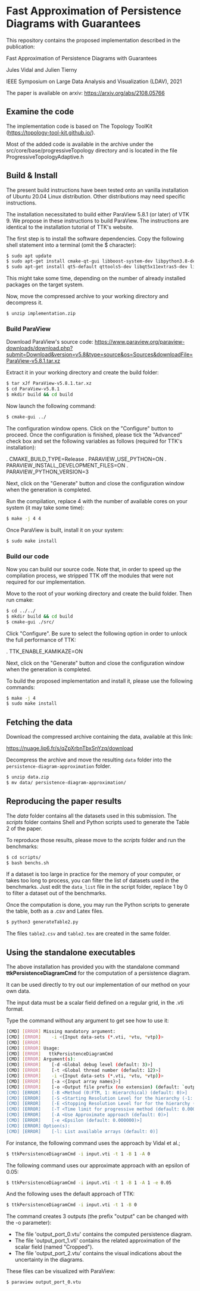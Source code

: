 Fast Approximation of Persistence Diagrams with Guarantees
=========================================================

This repository contains the proposed implementation described in the publication:


Fast Approximation of Persistence Diagrams with Guarantees

Jules Vidal and Julien Tierny

IEEE Symposium on Large Data Analysis and Visualization (LDAV), 2021

The paper is available on arxiv: https://arxiv.org/abs/2108.05766

## Examine the code

The implementation code is based on The Topology ToolKit
(https://topology-tool-kit.github.io/).

Most of the added code is available in
the archive under the src/core/base/progressiveTopology directory and is
located in the file ProgressiveTopologyAdaptive.h

## Build & Install

The present build instructions have been tested onto an vanilla installation
of Ubuntu 20.04 Linux distribution. 
Other distributions may need specific instructions.

The installation necessitated to build either ParaView 5.8.1 (or later) of VTK 9.
We propose in these instructions to build ParaView.
The instructions are identical to the installation tutorial of TTK's website.

The first step is to install the software dependencies. Copy the
following shell statement into a terminal (omit the $ character):

```bash
$ sudo apt update
$ sudo apt-get install cmake-qt-gui libboost-system-dev libpython3.8-dev libxt-dev build-essential python-numpy
$ sudo apt-get install qt5-default qttools5-dev libqt5x11extras5-dev libqt5svg5-dev qtxmlpatterns5-dev-tools 
```

This might take some time, depending on the number of already
installed packages on the target system.

Now, move the compressed archive to your working directory and
decompress it.

```bash
$ unzip implementation.zip
```

### Build ParaView

Download ParaView's source code:
https://www.paraview.org/paraview-downloads/download.php?submit=Download&version=v5.8&type=source&os=Sources&downloadFile=ParaView-v5.8.1.tar.xz

Extract it in your working directory and create the build folder:

```bash
$ tar xJf ParaView-v5.8.1.tar.xz
$ cd ParaView-v5.8.1
$ mkdir build && cd build
```

Now launch the following command:
```bash
$ cmake-gui ../
```

The configuration window opens. Click on the "Configure" button to proceed.
Once the configuration is finished, please tick the "Advanced" check box and
set the following variables as follows (required for TTK's installation):

. CMAKE_BUILD_TYPE=Release
. PARAVIEW_USE_PYTHON=ON
. PARAVIEW_INSTALL_DEVELOPMENT_FILES=ON
. PARAVIEW_PYTHON_VERSION=3

Next, click on the "Generate" button and close the configuration window when
the generation is completed.

Run the compilation, replace 4 with the number of available cores on your
system (it may take some time):

```bash
$ make -j 4 4
```

Once ParaView is built, install it on your system:

```bash
$ sudo make install
```

### Build our code

Now you can build our source code. Note that, in order to speed up the
compilation process, we stripped TTK off the modules
that were not required for our implementation.

Move to the root of your working directory and create the build folder.
Then run cmake:

```bash
$ cd ../../
$ mkdir build && cd build
$ cmake-gui ./src/
```
Click "Configure".
Be sure to select the following option in order to unlock the full performance
of TTK:

. TTK_ENABLE_KAMIKAZE=ON

Next, click on the "Generate" button and close the configuration window when
the generation is completed.


To build the proposed implementation and install it, please use the following
commands:

```bash
$ make -j 4
$ sudo make install
```

## Fetching the data

Download the compressed archive containing the data, available at this link:

https://nuage.lip6.fr/s/qZpXrbnTbxSnYzq/download

Decompress the archive and move the resulting `data` folder into the
`persistence-diagram-approximation` folder.

```bash
$ unzip data.zip
$ mv data/ persistence-diagram-approximation/
```


## Reproducing the paper results

The *data* folder contains all the datasets used in this submission.
The *scripts* folder contains Shell and Python scripts used to generate the
Table 2 of the paper.

To reproduce those results, please move to the *scripts* folder and run the
benchmarks: 

```bash
$ cd scripts/
$ bash benchs.sh
```

If a dataset is too large in practice for the memory of your computer, or
takes too long to process, you can filter the list of datasets used in the
benchmarks.
Just edit the `data_list` file in the script folder, replace 1 by 0 to filter
a dataset out of the benchmarks.

Once the computation is done, you may run the Python scripts to generate the
table, both as a .csv and Latex files.

```bash
$ python3 generateTable2.py
```

The files `table2.csv` and `table2.tex` are created in the same folder.


## Using the standalone executables

The above installation has provided you with the standalone command
**ttkPersistenceDiagramCmd** for the computation of a persistence diagram.

It can be used directly to try out our implementation of our
method on your own data.

The input data must be a scalar field defined on a regular grid, in the .vti format.

Type the command without any argument to get see how to use it:

```bash
[CMD] [ERROR] Missing mandatory argument:
[CMD] [ERROR]    -i <{Input data-sets (*.vti, *vtu, *vtp)}>
[CMD] [ERROR]
[CMD] [ERROR] Usage:
[CMD] [ERROR]   ttkPersistenceDiagramCmd
[CMD] [ERROR] Argument(s):
[CMD] [ERROR]    [-d <Global debug level (default: 3)>]
[CMD] [ERROR]    [-t <Global thread number (default: 12)>]
[CMD] [ERROR]    -i <{Input data-sets (*.vti, *vtu, *vtp)}>
[CMD] [ERROR]    [-a <{Input array names}>]
[CMD] [ERROR]    [-o <Output file prefix (no extension) (default: `output')>]
[CMD] [ERROR]    [-B <Method (0:FTM, 1: Hierarchical) (default: 0)>]
[CMD] [ERROR]    [-S <Starting Resolution Level for the hierarchy (-1: finest level) (default: 0)>]
[CMD] [ERROR]    [-E <Stopping Resolution Level for for the hierarchy (-1: finest level) (default: -1)>]
[CMD] [ERROR]    [-T <Time limit for progressive method (default: 0.000000)>]
[CMD] [ERROR]    [-A <Use Approximate approach (default: 0)>]
[CMD] [ERROR]    [-e <Epsilon (default: 0.000000)>]
[CMD] [ERROR] Option(s):
[CMD] [ERROR]    [-l: List available arrays (default: 0)]
```

For instance, the following command uses the approach by Vidal et al.;

```bash
$ ttkPersistenceDiagramCmd -i input.vti -t 1 -B 1 -A 0
```
The following command uses our approximate approach with an epsilon of 0.05:

```bash
$ ttkPersistenceDiagramCmd -i input.vti -t 1 -B 1 -A 1 -e 0.05
```

And the following uses the default approach of TTK:
```bash 
$ ttkPersistenceDiagramCmd -i input.vti -t 1 -B 0
```

The command creates 3 outputs (the prefix "output" can be changed with the -o
parameter):

- The file 'output_port_0.vtu' contains the computed persistence diagram.
- The file 'output_port_1.vti' contains the related approximation of the
  scalar field (named "Cropped").
- The file 'output_port_2.vtu' contains the visual indications about the
  uncertainty in the diagrams.

These files can be visualized with ParaView:
```bash
$ paraview output_port_0.vtu
```
